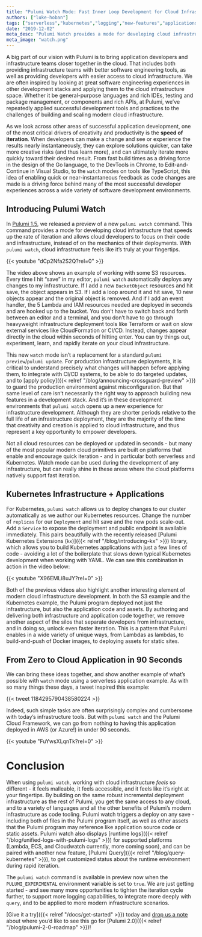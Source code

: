 ```yaml
---
title: "Pulumi Watch Mode: Fast Inner Loop Development for Cloud Infrastructure"
authors: ["luke-hoban"]
tags: ["serverless","kubernetes","logging","new-features","applications"]
date: "2019-12-02"
meta_desc: "Pulumi Watch provides a mode for developing cloud infrastructure that speeds up the rate of iteration and allows cloud developers to focus on their code and infrastructure, instead of on the mechanics of their deployments, across modern cloud platforms including serverless, Kubernetes and more."
meta_image: "watch.png"
---
```


A big part of our vision with Pulumi is to bring application developers and infrastructure teams closer together in the cloud.  That includes both providing infrastructure teams with better software engineering tools, as well as providing developers with easier access to cloud infrastructure.  We are often inspired by looking at great software engineering experiences in other development stacks and applying them to the cloud infrastructure space.  Whether it be general-purpose languages and rich IDEs, testing and package management, or components and rich APIs, at Pulumi, we’ve repeatedly applied successful development tools and practices to the challenges of building and scaling modern cloud infrastructure.

As we look across other areas of successful application development, one of the most  critical drivers of creativity and productivity is the **speed of iteration**.  When developers can make a change and see or experience the results nearly instantaneously, they can explore solutions quicker, can take more creative risks (and thus learn more), and can ultimately iterate more quickly toward their desired result.  From fast build times as a driving force in the design of the Go language, to the DevTools in Chrome, to Edit-and-Continue in Visual Studio, to the `watch` modes on tools like TypeScript, this idea of enabling quick or near-instantaneous feedback as code changes are made is a driving force behind many of the most successful developer experiences across a wide variety of software development environments.

## Introducing Pulumi Watch

In [Pulumi 1.5](https://github.com/pulumi/pulumi/blob/master/CHANGELOG.md#150-2019-11-06), we released a preview of a new `pulumi watch` command.  This command provides a mode for developing cloud infrastructure that speeds up the rate of iteration and allows cloud developers to focus on their code and infrastructure, instead of on the mechanics of their deployments.  With `pulumi watch`, cloud infrastructure feels like it’s truly at your fingertips.

{{< youtube "dCp2Nfa2S2Q?rel=0" >}}

The video above shows an example of working with some S3 resources.  Every time I hit “save” in my editor, `pulumi watch` automatically deploys any changes to my infrastructure.  If I add a new `BucketObject` resources and hit save, the object appears in S3.  If I add a loop around it and hit save, 10 new objects appear and the original object is removed.  And if I add an event handler, the 5 Lambda and IAM resources needed are deployed in seconds and are hooked up to the bucket.  You don’t have to switch back and forth between an editor and a terminal, and you don’t have to go through heavyweight infrastructure deployment tools like Terraform or wait on slow external services like CloudFormation or CI/CD.  Instead, changes appear directly in the cloud within seconds of hitting enter. You can try things out, experiment, learn, and rapidly iterate on your cloud infrastructure.

This new `watch` mode isn’t a replacement for a standard `pulumi preview`/`pulumi update`.  For production infrastructure deployments, it is critical to understand precisely what changes will happen before applying them, to integrate with CI/CD systems, to be able to do targeted updates, and to [apply policy]({{< relref "/blog/announcing-crossguard-preview" >}}) to guard the production environment against misconfiguration.  But that same level of care isn’t necessarily the right way to approach building new features in a development stack.  And it’s in these development environments that `pulumi watch` opens up a new experience for infrastructure development.  Although they are shorter periods relative to the full life of an infrastructure deployment, they are the majority of the time that creativity and creation is applied to cloud infrastructure, and thus represent a key opportunity to empower developers.

Not all cloud resources can be deployed or updated in seconds - but many of the most popular modern cloud primitives are built on platforms that enable and encourage quick iteration - and in particular both serverless and Kubernetes.  Watch mode can be used during the development of any infrastructure, but can really shine in these areas where the cloud platforms natively support fast iteration.

## Kubernetes Infrastructure + Applications

For Kubernetes, `pulumi watch` allows us to deploy changes to our cluster automatically as we author our Kubernetes resources.  Change the number of `replicas` for our `Deployment` and hit save and the new pods scale-out.  Add a `Service` to expose the deployment and public endpoint is available immediately.  This pairs beautifully with the recently released [Pulumi Kubernetes Extensions (`kx`)]({{< relref "/blog/introducing-kx" >}}) library, which allows you to build Kubernetes applications with just a few lines of code - avoiding a lot of the boilerplate that slows down typical Kubernetes development when working with YAML.  We can see this combination in action in the video below:

{{< youtube "X96EMLi8uJY?rel=0" >}}

Both of the previous videos also highlight another interesting element of modern cloud infrastructure development.  In both the S3 example and the Kubernetes example, the Pulumi program deployed not just the infrastructure, but also the application code and assets.  By authoring and delivering both infrastructure and application code together, we remove another aspect of the silos that separate developers from infrastructure, and in doing so, unlock even faster iteration.  This is a pattern that Pulumi enables in a wide variety of unique ways, from Lambdas as lambdas, to build-and-push of Docker images, to deploying assets for static sites.  

## From Zero to Cloud Application in 90 Seconds

We can bring these ideas together, and show another example of what’s possible with `watch` mode using a serverless application example.  As with so many things these days,  a tweet inspired this example:

{{< tweet 1184295790438580224 >}}

Indeed, such simple tasks are often surprisingly complex and cumbersome with today’s infrastructure tools.  But with `pulumi watch` and the Pulumi Cloud Framework, we can go from nothing to having this application deployed in AWS (or Azure!) in under 90 seconds. 

{{< youtube "FuYwsXLqnTk?rel=0" >}}

# Conclusion

When using `pulumi watch`, working with cloud infrastructure *feels* so different - it feels malleable, it feels accessible, and it feels like it’s right at your fingertips.  By building on the same robust incremental deployment infrastructure as the rest of Pulumi, you get the same access to any cloud, and to a variety of languages and all the other benefits of Pulumi’s modern infrastructure as code tooling.  Pulumi watch triggers a deploy on any save - including both of files in the Pulumi program itself, as well as other assets that the Pulumi program may reference like application source code or static assets.  Pulumi watch also displays [runtime logs]({{< relref "/blog/unified-logs-with-pulumi-logs" >}}) for supported platforms (Lambda, ECS, and Cloudwatch currently, more coming soon), and can be paired with another new feature, [Pulumi Query]({{< relref "/blog/query-kubernetes" >}}), to get customized status about the runtime environment during rapid iteration. 

The `pulumi watch` command is available in preview now when the `PULUMI_EXPERIMENTAL` environment variable is set to `true`.  We are just getting started - and see many more opportunities to tighten the iteration cycle further, to support more logging capabilities, to integrate more deeply with `query`, and to be applied to more modern infrastructure scenarios.  

[Give it a try]({{< relref "/docs/get-started" >}}) today and [drop us a note](https://github.com/pulumi/pulumi/issues/3448) about where you’d like to see this go for [Pulumi 2.0]({{< relref "/blog/pulumi-2-0-roadmap" >}})!

